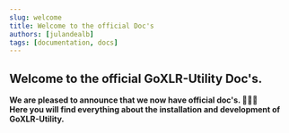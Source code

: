 ```yaml
---
slug: welcome
title: Welcome to the official Doc's
authors: [julandealb]
tags: [documentation, docs]
---
```


## Welcome to the official GoXLR-Utility Doc's.

**We are pleased to announce that we now have official doc's. 🎉🎉🎉<br/>
Here you will find everything about the installation and development of GoXLR-Utility.**